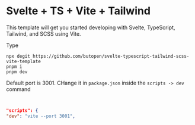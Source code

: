# Svelte + TS + Vite + Tailwind

This template will get you started developing with Svelte, TypeScript, Tailwind, and SCSS using Vite.

Type

```
npx degit https://github.com/butopen/svelte-typescript-tailwind-scss-vite-template
pnpm i
pnpm dev
```

Default port is 3001. CHange it in `package.json` inside the `scripts -> dev` command

```json


"scripts": {
"dev": "vite --port 3001",
```


